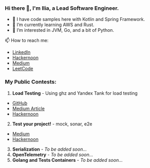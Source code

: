 ### Hi there 👋, I'm Ilia, a Lead Software Engineer.

- 🔭 I have code samples here with Kotlin and Spring Framework.
- 🌱 I’m currently learning AWS and Rust.
- 👀 I’m interested in JVM, Go, and a bit of Python.

📫 How to reach me:
- [LinkedIn](https://www.linkedin.com/in/ilia-iv-er/)
- [Hackernoon](https://hackernoon.com/u/lookingforere)
- [Medium](https://hackernoon.com/u/lookingforere)
- [LeetCode](https://leetcode.com/SomeEPersonLikeMe/)

### My Public Contests:

1) **Load Testing** - Using ghz and Yandex Tank for load testing
- [GitHub](https://github.com/IliaEre/load-test-contest)
- [Medium Article](https://lookingforere.medium.com/fast-load-testing-with-yandextank-and-ghz-77157bf4a779)
- [Hackernoon](https://hackernoon.com/turbocharge-load-testing-yandextank-ghz-combo-for-lightning-fast-code-checks)
2) **Test your project!** - mock, sonar, e2e 
- [Medium](https://lookingforere.medium.com/just-test-your-project-part-1-da33a8b823b4)
- [Hackernoon](https://hackernoon.com/just-go-ahead-and-test-your-project-part-1)
3) **Serialization** - *To be added soon...*
4) **OpenTelemetry** - *To be added soon...*
5) **Golang and Tests Containers** - *To be added soon...*
